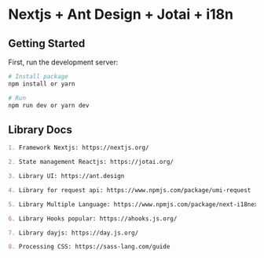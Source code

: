 # Nextjs + Ant Design + Jotai + i18n

## Getting Started

First, run the development server:

```bash
# Install package
npm install or yarn

# Run
npm run dev or yarn dev
```

## Library Docs

```md
1. Framework Nextjs: https://nextjs.org/

2. State management Reactjs: https://jotai.org/

3. Library UI: https://ant.design

4. Library for request api: https://www.npmjs.com/package/umi-request

5. Library Multiple Language: https://www.npmjs.com/package/next-i18next

6. Library Hooks popular: https://ahooks.js.org/

7. Library dayjs: https://day.js.org/

8. Processing CSS: https://sass-lang.com/guide
```
